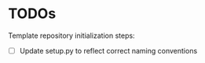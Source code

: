 # TODOs

Template repository initialization steps:


- [ ] Update setup.py to reflect correct naming conventions